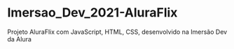 # Imersao_Dev_2021-AluraFlix
Projeto AluraFlix com JavaScript, HTML, CSS,   desenvolvido na Imersão Dev da Alura

